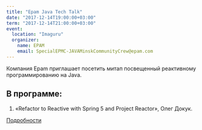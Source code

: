 ```yaml
---
title: "Epam Java Tech Talk"
date: "2017-12-14T19:00:00+03:00"
term: "2017-12-14T21:00:00+03:00"
event:
  location: "Imaguru"
  organizer:
    name: EPAM
    email: SpecialEPMC-JAVAMinskCommunityCrew@epam.com
---
```


Компания Epam приглашает посетить митап посвещенный реактивному программированию на Java.

## В программе: 

1. «Refactor to Reactive with Spring 5 and Project Reactor», Олег Докук.

[Подробности](https://events.dev.by/reactive-programming-join-talk)
